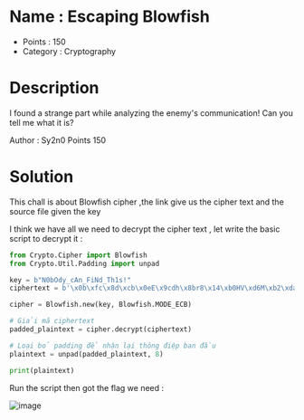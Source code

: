 # Name : Escaping Blowfish
* Points : 150
* Category : Cryptography
# Description 

I found a strange part while analyzing the enemy's communication! Can you tell me what it is?

Author : Sy2n0 Points 150

# Solution
This chall is about Blowfish cipher ,the link give us the cipher text and the source file  given the key 

I think we have all we need to decrypt the cipher text , let write the basic script to decrypt it : 

```python
from Crypto.Cipher import Blowfish
from Crypto.Util.Padding import unpad

key = b"N0bOdy_cAn_FiNd_Th1s!"  
ciphertext = b'\x0b\xfc\x8d\xcb\x0eE\x9cdh\x8br8\x14\xb0HV\xd6M\xb2\xda\x88L\xe3"\xeb\xb6\xafS\xd4[\xb1S\x93\xda\xcdF;\x19\xb9\xc5x\xe2D\xad\x88g\xb5\x82\xa4\xe3X\xeb\x02\x15\xdf\xee'

cipher = Blowfish.new(key, Blowfish.MODE_ECB)

# Giải mã ciphertext
padded_plaintext = cipher.decrypt(ciphertext)

# Loại bỏ padding để nhận lại thông điệp ban đầu
plaintext = unpad(padded_plaintext, 8)

print(plaintext)

```

Run the script then got the flag we need :

![image](https://github.com/Kayiyan/CTF_Team/assets/126185640/4a969135-d56e-4570-afc6-d667e8c61302)



